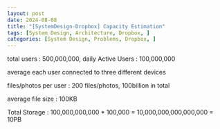 ```yaml
---
layout: post
date: 2024-08-08
title: "[SystemDesign-Dropbox] Capacity Estimation"
tags: [System Design, Architecture, Dropbox, ]
categories: [System Design, Problems, Dropbox, ]
---
```



total users : 500,000,000, daily Active Users : 100,000,000


average each user connected to three different devices


files/photos per user : 200 files/photos, 100billion in total


average file size : 100KB


Total Storage : 100,000,000,000 * 100,000 = 10,000,000,000,000,000 = 10PB

